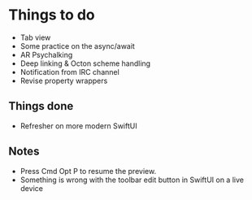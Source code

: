 # Things to do

- Tab view
- Some practice on the async/await
- AR Psychalking
- Deep linking & Octon scheme handling
- Notification from IRC channel
- Revise property wrappers

## Things done

- Refresher on more modern SwiftUI

## Notes

- Press Cmd Opt P to resume the preview.
- Something is wrong with the toolbar edit button in SwiftUI on a live device

